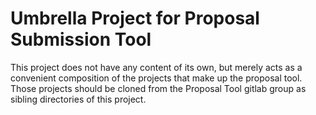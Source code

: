 Umbrella Project for Proposal Submission Tool
=============================================

This project does not have any content of its own, but merely acts as a convenient composition of the 
projects that make up the proposal tool. Those projects should be cloned from the Proposal Tool gitlab
group as sibling directories of this project.
